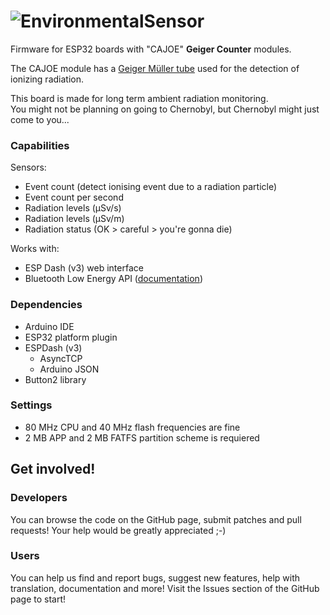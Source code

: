 # ![EnvironmentalSensor](https://i.imgur.com/e4Gf8NV.png)

Firmware for ESP32 boards with "CAJOE" **Geiger Counter** modules.

The CAJOE module has a [Geiger Müller tube](https://en.wikipedia.org/wiki/Geiger%E2%80%93M%C3%BCller_tube) used for the detection of ionizing radiation.

This board is made for long term ambient radiation monitoring.  
You might not be planning on going to Chernobyl, but Chernobyl might just come to you...

### Capabilities

Sensors:
* Event count (detect ionising event due to a radiation particle)
* Event count per second
* Radiation levels (µSv/s)
* Radiation levels (µSv/m)
* Radiation status (OK > careful > you're gonna die)

Works with:
* ESP Dash (v3) web interface
* Bluetooth Low Energy API ([documentation](doc/geigercounter-ble-api.md))

### Dependencies

- Arduino IDE
- ESP32 platform plugin
- ESPDash (v3)
  - AsyncTCP
  - Arduino JSON
- Button2 library

### Settings

* 80 MHz CPU and 40 MHz flash frequencies are fine
* 2 MB APP and 2 MB FATFS partition scheme is requiered


## Get involved!

### Developers

You can browse the code on the GitHub page, submit patches and pull requests! Your help would be greatly appreciated ;-)

### Users

You can help us find and report bugs, suggest new features, help with translation, documentation and more! Visit the Issues section of the GitHub page to start!
